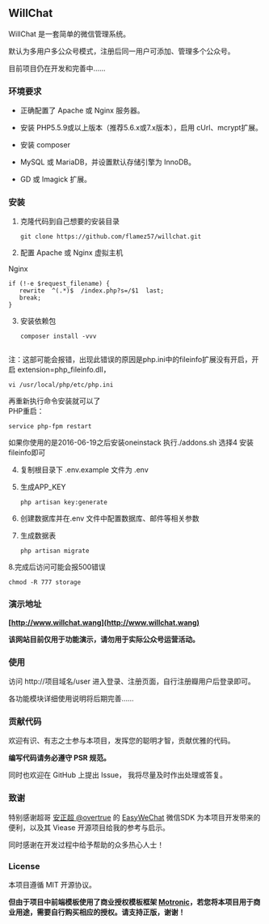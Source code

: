## WillChat

WillChat 是一套简单的微信管理系统。

默认为多用户多公众号模式，注册后同一用户可添加、管理多个公众号。

目前项目仍在开发和完善中……

### 环境要求

- 正确配置了 Apache 或 Nginx 服务器。

- 安装 PHP5.5.9或以上版本（推荐5.6.x或7.x版本），启用 cUrl、mcrypt扩展。

- 安装 composer

- MySQL 或 MariaDB，并设置默认存储引擎为 InnoDB。

- GD 或 Imagick 扩展。

### 安装

1. 克隆代码到自己想要的安装目录
    ```shell
    git clone https://github.com/flamez57/willchat.git
    ```
2. 配置 Apache 或 Nginx 虚拟主机

Nginx

    if (!-e $request_filename) {
       rewrite  ^(.*)$  /index.php?s=/$1  last;
       break;
    }
    
3. 安装依赖包
    ```shell
    composer install -vvv

    
注：这部可能会报错，出现此错误的原因是php.ini中的fileinfo扩展没有开启，开启 extension=php_fileinfo.dll，

    vi /usr/local/php/etc/php.ini
    
再重新执行命令安装就可以了  
PHP重启：

    service php-fpm restart
    
如果你使用的是2016-06-19之后安装oneinstack
执行./addons.sh 选择4 安装fileinfo即可

4. 复制根目录下 .env.example 文件为 .env

5. 生成APP_KEY

    ```shell
    php artisan key:generate
    ```

6. 创建数据库并在.env 文件中配置数据库、邮件等相关参数

7. 生成数据表

    ```shell
    php artisan migrate
    ```
    
8.完成后访问可能会报500错误 

    chmod -R 777 storage
    
### 演示地址

**[http://www.willchat.wang](http://www.willchat.wang)**

**该网站目前仅用于功能演示，请勿用于实际公众号运营活动。**

### 使用

访问 http://项目域名/user 进入登录、注册页面，自行注册瓣用户后登录即可。

各功能模块详细使用说明将后期完善……

### 贡献代码

欢迎有识、有志之士参与本项目，发挥您的聪明才智，贡献优雅的代码。

**编写代码请务必遵守  PSR 规范。**

同时也欢迎在 GitHub 上提出 Issue， 我将尽量及时作出处理或答复。

### 致谢

特别感谢超哥 [安正超 @overtrue](https://github.com/overtrue) 的 [EasyWeChat](https://github.com/overtrue/wechat) 微信SDK 为本项目开发带来的便利，以及其 Viease 开源项目给我的参考与启示。

同时感谢在开发过程中给予帮助的众多热心人士！

### License

本项目遵循 MIT 开源协议。

**但由于项目中前端模板使用了商业授权模板框架 [Motronic](http://themeforest.net/item/metronic-responsive-admin-dashboard-template/4021469?s_rank=1)，若您将本项目用于商业用途，需要自行购买相应的授权。请支持正版，谢谢！**
